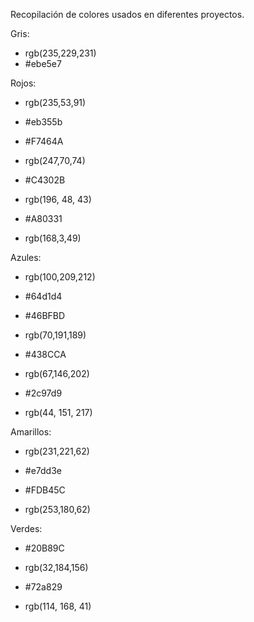 Recopilación de colores usados en diferentes proyectos.

Gris:
- rgb(235,229,231)
- #ebe5e7

Rojos:
- rgb(235,53,91)
- #eb355b

- #F7464A
- rgb(247,70,74)

- #C4302B
- rgb(196, 48, 43)

- #A80331
- rgb(168,3,49)

Azules:
- rgb(100,209,212)
- #64d1d4

- #46BFBD
- rgb(70,191,189)

- #438CCA
- rgb(67,146,202)

- #2c97d9
- rgb(44, 151, 217)

Amarillos:
- rgb(231,221,62)
- #e7dd3e

- #FDB45C
- rgb(253,180,62)

Verdes:
- #20B89C
- rgb(32,184,156)

- #72a829
- rgb(114, 168, 41)